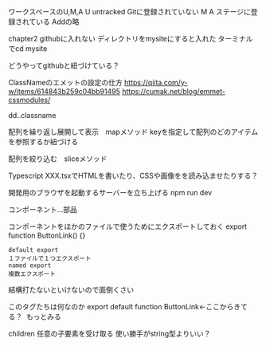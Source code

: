 
ワークスペースのU,M,A
U untracked Gitに登録されていない
M 
A ステージに登録されている Addの略

chapter2
githubに入れない
ディレクトリをmysiteにすると入れた
ターミナルでcd mysite

どうやってgithubと紐づけている？

ClassNameのエメットの設定の仕方
https://qiita.com/y-w/items/614843b259c04bb91495
https://cumak.net/blog/emmet-cssmodules/

dd..classname

配列を繰り返し展開して表示　mapメソッド
keyを指定して配列のどのアイテムを参照するか紐づける

配列を絞り込む　sliceメソッド

Typescript
XXX.tsxでHTMLを書いたり、CSSや画像をを読み込ませたりする？

開発用のブラウザを起動するサーバーを立ち上げる
npm run dev

<!-- 2024 10 04 -->
コンポーネント…部品

コンポーネントをほかのファイルで使うためにエクスポートしておく
export function ButtonLink() {}

    default export
    １ファイルで１つエクスポート
    named export
    複数エクスポート

結構打たないといけないので面倒くさい

このタグたちは何なのか
export default function ButtonLink←ここからきてる？
<Image src="/clock.svg" alt="" width={16} height={16} priority/>
<ButtonLink href="/news">もっとみる</ButtonLink>

children
任意の子要素を受け取る
使い勝手がstring型よりいい？
